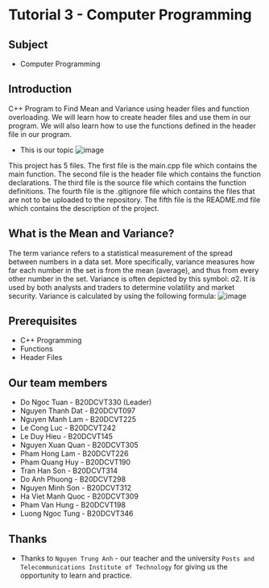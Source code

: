 # Tutorial 3 - Computer Programming

## Subject
* Computer Programming

## Introduction
C++ Program to Find Mean and Variance using header files and function overloading. We will learn how to create header files and use them in our program. We will also learn how to use the functions defined in the header file in our program. 
* This is our topic ![image](https://user-images.githubusercontent.com/82562559/194112422-94da1d4a-e3e5-4e56-a705-595b0b0b91be.png)

This project has 5 files. The first file is the main.cpp file which contains the main function. The second file is the header file which contains the function declarations. The third file is the source file which contains the function definitions. The fourth file is the .gitignore file which contains the files that are not to be uploaded to the repository. The fifth file is the README.md file which contains the description of the project.

## What is the Mean and Variance?
The term variance refers to a statistical measurement of the spread between numbers in a data set. More specifically, variance measures how far each number in the set is from the mean (average), and thus from every other number in the set. Variance is often depicted by this symbol: σ2. It is used by both analysts and traders to determine volatility and market security.
Variance is calculated by using the following formula:
![image](https://user-images.githubusercontent.com/82562559/194113126-82561299-8a06-40dc-9d04-e406a5e867aa.png)


## Prerequisites
* C++ Programming
* Functions
* Header Files
## Our team members
* Do Ngoc Tuan - B20DCVT330 (Leader)
* Nguyen Thanh Dat - B20DCVT097
* Nguyen Manh Lam - B20DCVT225
* Le Cong Luc - B20DCVT242
* Le Duy Hieu - B20DCVT145
* Nguyen Xuan Quan - B20DCVT305
* Pham Hong Lam - B20DCVT226
* Pham Quang Huy - B20DCVT190
* Tran Han Son - B20DCVT314
* Do Anh Phuong - B20DCVT298
* Nguyen Minh Son - B20DCVT312
* Ha Viet Manh Quoc - B20DCVT309
* Pham Van Hung - B20DCVT198
* Luong Ngoc Tung - B20DCVT346

## Thanks
* Thanks to `Nguyen Trung Anh` - our teacher and the university `Posts and Telecommunications Institute of Technology` for giving us the opportunity to learn and practice.

